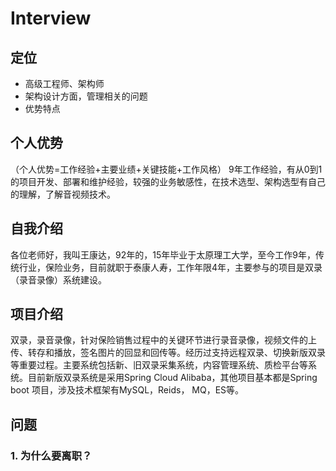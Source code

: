# Interview

## 定位
- 高级工程师、架构师
- 架构设计方面，管理相关的问题
- 优势特点
## 个人优势
（个人优势=工作经验+主要业绩+关键技能+工作风格）
9年工作经验，有从0到1的项目开发、部署和维护经验，较强的业务敏感性，在技术选型、架构选型有自己的理解，了解音视频技术。
## 自我介绍

各位老师好，我叫王康达，92年的，15年毕业于太原理工大学，至今工作9年，传统行业，保险业务，目前就职于泰康人寿，工作年限4年，主要参与的项目是双录（录音录像）系统建设。

## 项目介绍

双录，录音录像，针对保险销售过程中的关键环节进行录音录像，视频文件的上传、转存和播放，签名图片的回显和回传等。经历过支持远程双录、切换新版双录等重要过程。主要系统包括新、旧双录采集系统，内容管理系统、质检平台等系统。目前新版双录系统是采用Spring Cloud Alibaba，其他项目基本都是Spring boot 项目，涉及技术框架有MySQL，Reids， MQ，ES等。

## 问题

### 1. 为什么要离职？


